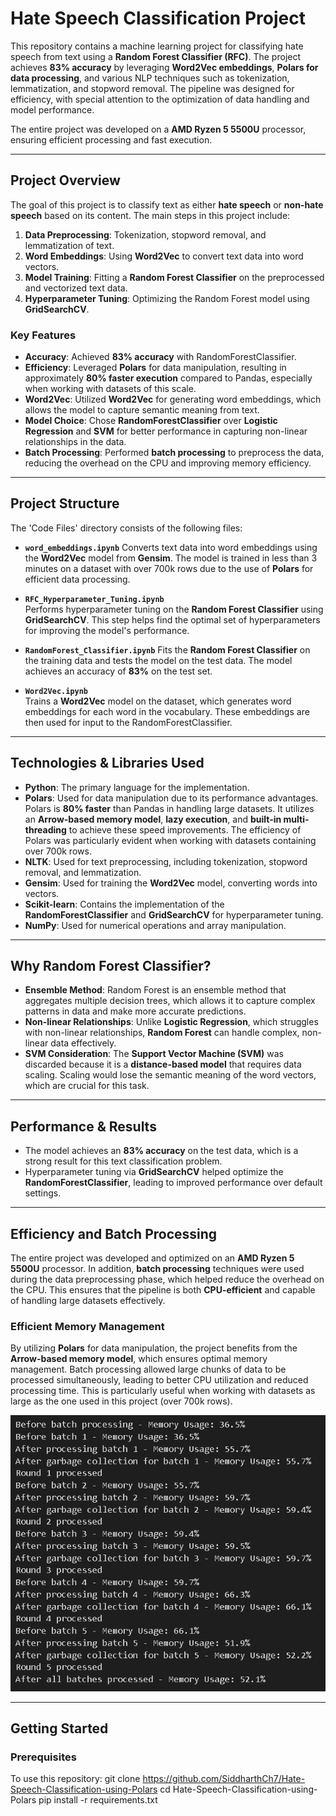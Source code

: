 # Hate Speech Classification Project

This repository contains a machine learning project for classifying hate speech from text using a **Random Forest Classifier (RFC)**. The project achieves **83% accuracy** by leveraging **Word2Vec embeddings**, **Polars for data processing**, and various NLP techniques such as tokenization, lemmatization, and stopword removal. The pipeline was designed for efficiency, with special attention to the optimization of data handling and model performance.

The entire project was developed on a **AMD Ryzen 5 5500U** processor, ensuring efficient processing and fast execution.

---

## Project Overview

The goal of this project is to classify text as either **hate speech** or **non-hate speech** based on its content. The main steps in this project include:

1. **Data Preprocessing**: Tokenization, stopword removal, and lemmatization of text.
2. **Word Embeddings**: Using **Word2Vec** to convert text data into word vectors.
3. **Model Training**: Fitting a **Random Forest Classifier** on the preprocessed and vectorized text data.
4. **Hyperparameter Tuning**: Optimizing the Random Forest model using **GridSearchCV**.

### Key Features

- **Accuracy**: Achieved **83% accuracy** with RandomForestClassifier.
- **Efficiency**: Leveraged **Polars** for data manipulation, resulting in approximately **80% faster execution** compared to Pandas, especially when working with datasets of this scale.
- **Word2Vec**: Utilized **Word2Vec** for generating word embeddings, which allows the model to capture semantic meaning from text.
- **Model Choice**: Chose **RandomForestClassifier** over **Logistic Regression** and **SVM** for better performance in capturing non-linear relationships in the data.
- **Batch Processing**: Performed **batch processing** to preprocess the data, reducing the overhead on the CPU and improving memory efficiency.

---

## Project Structure

The 'Code Files' directory consists of the following files:

- **`word_embeddings.ipynb`**
  Converts text data into word embeddings using the **Word2Vec** model from **Gensim**. The model is trained in less than 3 minutes on a dataset with over 700k rows due to the use of **Polars** for efficient data processing.

- **`RFC_Hyperparameter_Tuning.ipynb`**  
  Performs hyperparameter tuning on the **Random Forest Classifier** using **GridSearchCV**. This step helps find the optimal set of hyperparameters for improving the model's performance.

- **`RandomForest_Classifier.ipynb`** 
  Fits the **Random Forest Classifier** on the training data and tests the model on the test data. The model achieves an accuracy of **83%** on the test set.

- **`Word2Vec.ipynb`**  
  Trains a **Word2Vec** model on the dataset, which generates word embeddings for each word in the vocabulary. These embeddings are then used for input to the RandomForestClassifier.

---

## Technologies & Libraries Used

- **Python**: The primary language for the implementation.
- **Polars**: Used for data manipulation due to its performance advantages. Polars is **80% faster** than Pandas in handling large datasets. It utilizes an **Arrow-based memory model**, **lazy execution**, and **built-in multi-threading** to achieve these speed improvements. The efficiency of Polars was particularly evident when working with datasets containing over 700k rows.
- **NLTK**: Used for text preprocessing, including tokenization, stopword removal, and lemmatization.
- **Gensim**: Used for training the **Word2Vec** model, converting words into vectors.
- **Scikit-learn**: Contains the implementation of the **RandomForestClassifier** and **GridSearchCV** for hyperparameter tuning.
- **NumPy**: Used for numerical operations and array manipulation.

---

## Why Random Forest Classifier?

- **Ensemble Method**: Random Forest is an ensemble method that aggregates multiple decision trees, which allows it to capture complex patterns in data and make more accurate predictions.
- **Non-linear Relationships**: Unlike **Logistic Regression**, which struggles with non-linear relationships, **Random Forest** can handle complex, non-linear data effectively.
- **SVM Consideration**: The **Support Vector Machine (SVM)** was discarded because it is a **distance-based model** that requires data scaling. Scaling would lose the semantic meaning of the word vectors, which are crucial for this task.

---

## Performance & Results

- The model achieves an **83% accuracy** on the test data, which is a strong result for this text classification problem.
- Hyperparameter tuning via **GridSearchCV** helped optimize the **RandomForestClassifier**, leading to improved performance over default settings.

---

## Efficiency and Batch Processing

The entire project was developed and optimized on an **AMD Ryzen 5 5500U** processor. In addition, **batch processing** techniques were used during the data preprocessing phase, which helped reduce the overhead on the CPU. This ensures that the pipeline is both **CPU-efficient** and capable of handling large datasets effectively.

### Efficient Memory Management

By utilizing **Polars** for data manipulation, the project benefits from the **Arrow-based memory model**, which ensures optimal memory management. Batch processing allowed large chunks of data to be processed simultaneously, leading to better CPU utilization and reduced processing time. This is particularly useful when working with datasets as large as the one used in this project (over 700k rows).

![Batch Processing and Memory Management](ignore/batch_processing_time.png)

---

## Getting Started

### Prerequisites

To use this repository:
    git clone https://github.com/SiddharthCh7/Hate-Speech-Classification-using-Polars
    cd Hate-Speech-Classification-using-Polars
    pip install -r requirements.txt